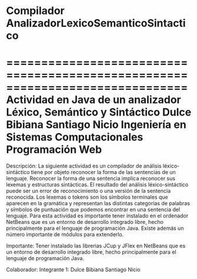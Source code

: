 # Compilador AnalizadorLexicoSemanticoSintactico
==============================================================================
Actividad en Java de un analizador Léxico, Semántico y Sintáctico
Dulce Bibiana Santiago Nicio
Ingeniería en Sistemas Computacionales
Programación Web
=============================================================================

Descripción:
La siguiente actividad es un compilador de análisis léxico-sintáctico tiene por objeto reconocer la forma de las sentencias de un lenguaje.
Reconocer la forma de una sentencia implica reconocer sus lexemas y estructuras sintácticas. El
resultado del análisis léxico-sintáctico puede ser un error de reconocimiento o una versión de la
sentencia reconocida.
Los lexemas o tokens son los símbolos terminales que aparecen en la gramática y representan
las distintas categorías de palabras y símbolos de puntuación que podemos encontrar en una
sentencia del lenguaje.
Para esta actividad es importante tener instalado en el ordenador NetBeans que es un entorno de desarrollo integrado libre, 
hecho principalmente para el lenguaje de programación Java. Existe además un número importante de módulos para extenderlo.

Importante:
Tener instalado las librerias JCup y JFlex en NetBeans que es un entorno de desarrollo integrado libre, hecho principalmente para el lenguaje de programación Java.

Colaborador:
Integrante 1: Dulce Bibiana Santiago Nicio
